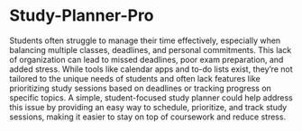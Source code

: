 # Study-Planner-Pro

Students often struggle to manage their time effectively, especially when balancing multiple classes, deadlines, and personal commitments. This lack of organization can lead to missed deadlines, poor exam preparation, and added stress. While tools like calendar apps and to-do lists exist, they’re not tailored to the unique needs of students and often lack features like prioritizing study sessions based on deadlines or tracking progress on specific topics. A simple, student-focused study planner could help address this issue by providing an easy way to schedule, prioritize, and track study sessions, making it easier to stay on top of coursework and reduce stress.
 
